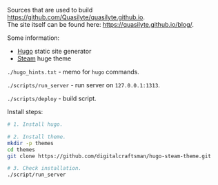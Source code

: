 Sources that are used to build https://github.com/Quasilyte/quasilyte.github.io.  
The site itself can be found here: https://quasilyte.github.io/blog/.

Some information:
- [Hugo](https://github.com/gohugoio/hugo) static site generator
- [Steam](https://themes.gohugo.io/steam/) huge theme

`./hugo_hints.txt` - memo for `hugo` commands.

`./scripts/run_server` - run server on `127.0.0.1:1313`.

`./scripts/deploy` - build script.

Install steps:
```bash
# 1. Install hugo.

# 2. Install theme.
mkdir -p themes
cd themes
git clone https://github.com/digitalcraftsman/hugo-steam-theme.git

# 3. Check installation.
./script/run_server
```
